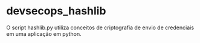 # devsecops_hashlib

O script hashlib.py utiliza conceitos de criptografia de envio de credenciais em uma aplicação em python.
